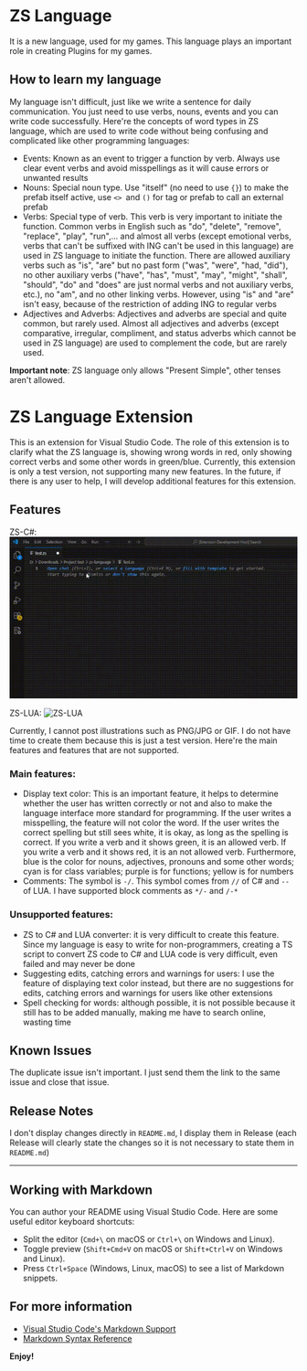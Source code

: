 # ZS Language

It is a new language, used for my games. This language plays an important role in creating Plugins for my games.

## How to learn my language

My language isn't difficult, just like we write a sentence for daily communication. You just need to use verbs, nouns, events and you can write code successfully. Here're the concepts of word types in ZS language, which are used to write code without being confusing and complicated like other programming languages:

- Events: Known as an event to trigger a function by verb. Always use clear event verbs and avoid misspellings as it will cause errors or unwanted results  
- Nouns: Special noun type. Use "itself" (no need to use `{}`) to make the prefab itself active, use `<> `and `()` for tag or prefab to call an external prefab  
- Verbs: Special type of verb. This verb is very important to initiate the function. Common verbs in English such as "do", "delete", "remove", "replace", "play", "run",... and almost all verbs (except emotional verbs, verbs that can't be suffixed with ING can't be used in this language) are used in ZS language to initiate the function. There are allowed auxiliary verbs such as "is", "are" but no past form ("was", "were", "had, "did"), no other auxiliary verbs ("have", "has", "must", "may", "might", "shall", "should", "do" and "does" are just normal verbs and not auxiliary verbs, etc.), no "am", and no other linking verbs. However, using "is" and "are" isn't easy, because of the restriction of adding ING to regular verbs
- Adjectives and Adverbs: Adjectives and adverbs are special and quite common, but rarely used. Almost all adjectives and adverbs (except comparative, irregular, compliment, and status adverbs which cannot be used in ZS language) are used to complement the code, but are rarely used.  

**Important note**: ZS language only allows "Present Simple", other tenses aren't allowed.

# ZS Language Extension

This is an extension for Visual Studio Code. The role of this extension is to clarify what the ZS language is, showing wrong words in red, only showing correct verbs and some other words in green/blue. Currently, this extension is only a test version, not supporting many new features. In the future, if there is any user to help, I will develop additional features for this extension.

## Features

ZS-C#:
![ZS-C#](https://raw.githubusercontent.com/SuperHero2010/Test/refs/heads/main/Archive/20250626_094438_Modified.gif)

ZS-LUA:
![ZS-LUA](https://raw.githubusercontent.com/SuperHero2010/Test/refs/heads/main/Archive/20250709_120624.gif)

Currently, I cannot post illustrations such as PNG/JPG or GIF. I do not have time to create them because this is just a test version. Here're the main features and features that are not supported.

### Main features:
- Display text color: This is an important feature, it helps to determine whether the user has written correctly or not and also to make the language interface more standard for programming. If the user writes a misspelling, the feature will not color the word. If the user writes the correct spelling but still sees white, it is okay, as long as the spelling is correct. If you write a verb and it shows green, it is an allowed verb. If you write a verb and it shows red, it is an not allowed verb. Furthermore, blue is the color for nouns, adjectives, pronouns and some other words; cyan is for class variables; purple is for functions; yellow is for numbers
- Comments: The symbol is `-/`. This symbol comes from `//` of C# and `--` of LUA. I have supported block comments as `*/-` and `/-*`
### Unsupported features:
- ZS to C# and LUA converter: it is very difficult to create this feature. Since my language is easy to write for non-programmers, creating a TS script to convert ZS code to C# and LUA code is very difficult, even failed and may never be done
- Suggesting edits, catching errors and warnings for users: I use the feature of displaying text color instead, but there are no suggestions for edits, catching errors and warnings for users like other extensions
- Spell checking for words: although possible, it is not possible because it still has to be added manually, making me have to search online, wasting time

## Known Issues

The duplicate issue isn't important. I just send them the link to the same issue and close that issue.

## Release Notes

I don't display changes directly in `README.md`, I display them in Release (each Release will clearly state the changes so it is not necessary to state them in `README.md`)

---

## Working with Markdown

You can author your README using Visual Studio Code. Here are some useful editor keyboard shortcuts:

* Split the editor (`Cmd+\` on macOS or `Ctrl+\` on Windows and Linux).
* Toggle preview (`Shift+Cmd+V` on macOS or `Shift+Ctrl+V` on Windows and Linux).
* Press `Ctrl+Space` (Windows, Linux, macOS) to see a list of Markdown snippets.

## For more information

* [Visual Studio Code's Markdown Support](http://code.visualstudio.com/docs/languages/markdown)
* [Markdown Syntax Reference](https://help.github.com/articles/markdown-basics/)

**Enjoy!**
